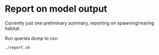 # Report on model output

Currently just one preliminary summary, reporting on spawning/rearing habitat.

Run queries dump to csv:

    ./report.sh

